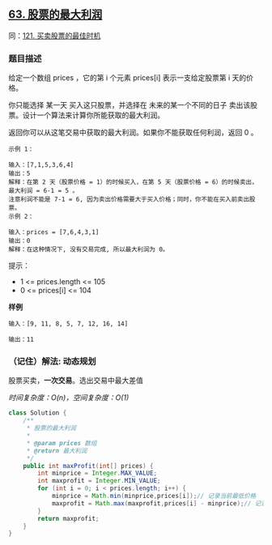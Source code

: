 ## [63. 股票的最大利润](https://leetcode.cn/problems/gu-piao-de-zui-da-li-run-lcof/)
同：[121. 买卖股票的最佳时机](https://leetcode.cn/problems/best-time-to-buy-and-sell-stock/description/)

### 题目描述

给定一个数组 prices ，它的第 i 个元素 prices[i] 表示一支给定股票第 i 天的价格。

你只能选择 某一天 买入这只股票，并选择在 未来的某一个不同的日子 卖出该股票。设计一个算法来计算你所能获取的最大利润。

返回你可以从这笔交易中获取的最大利润。如果你不能获取任何利润，返回 0 。


````
示例 1：

输入：[7,1,5,3,6,4]
输出：5
解释：在第 2 天（股票价格 = 1）的时候买入，在第 5 天（股票价格 = 6）的时候卖出，最大利润 = 6-1 = 5 。
注意利润不能是 7-1 = 6, 因为卖出价格需要大于买入价格；同时，你不能在买入前卖出股票。
示例 2：

输入：prices = [7,6,4,3,1]
输出：0
解释：在这种情况下, 没有交易完成, 所以最大利润为 0。
````

提示：

- 1 <= prices.length <= 105
- 0 <= prices[i] <= 104

**样例**

```
输入：[9, 11, 8, 5, 7, 12, 16, 14]

输出：11
```

### （记住）解法: 动态规划

股票买卖，**一次交易**。选出交易中最大差值

*时间复杂度：$O(n)$，空间复杂度：$O(1)$*
```java
class Solution {
    /**
     * 股票的最大利润
     *
     * @param prices 数组
     * @return 最大利润
     */
    public int maxProfit(int[] prices) {
        int minprice = Integer.MAX_VALUE;
        int maxprofit = Integer.MIN_VALUE;
        for (int i = 0; i < prices.length; i++) {
            minprice = Math.min(minprice,prices[i]);// 记录当前最低价格
            maxprofit = Math.max(maxprofit,prices[i] - minprice);// 记录当前最大利润
        }
        return maxprofit;
    }
}
```